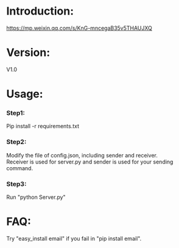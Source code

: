# Introduction:
https://mp.weixin.qq.com/s/KnG-mncegaB35v5THAUJXQ

# Version:
V1.0

# Usage:
### Step1:
Pip install -r requirements.txt  
### Step2:
Modify the file of config.json, including sender and receiver.  
Receiver is used for server.py and sender is used for your sending command.  
### Step3:
Run "python Server.py"  

# FAQ:
Try "easy_install email" if you fail in "pip install email".